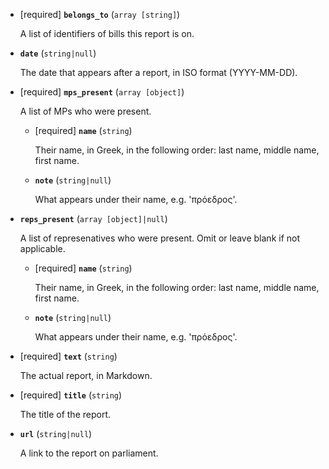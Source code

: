 
* [required] **`belongs_to`** (`array [string]`)

    A list of identifiers of bills this report is on.

* **`date`** (`string|null`)

    The date that appears after a report, in ISO format (YYYY-MM-DD).

* [required] **`mps_present`** (`array [object]`)

    A list of MPs who were present.

    * [required] **`name`** (`string`)

        Their name, in Greek, in the following order: last name, middle name, first name.

    * **`note`** (`string|null`)

        What appears under their name, e.g. 'πρόεδρος'.

* **`reps_present`** (`array [object]|null`)

    A list of represenatives who were present. Omit or leave blank if not applicable.

    * [required] **`name`** (`string`)

        Their name, in Greek, in the following order: last name, middle name, first name.

    * **`note`** (`string|null`)

        What appears under their name, e.g. 'πρόεδρος'.

* [required] **`text`** (`string`)

    The actual report, in Markdown.

* [required] **`title`** (`string`)

    The title of the report.

* **`url`** (`string|null`)

    A link to the report on parliament.
